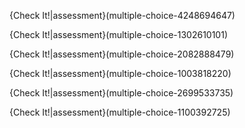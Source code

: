 {Check It!|assessment}(multiple-choice-4248694647)

{Check It!|assessment}(multiple-choice-1302610101)

{Check It!|assessment}(multiple-choice-2082888479)

{Check It!|assessment}(multiple-choice-1003818220)

{Check It!|assessment}(multiple-choice-2699533735)

{Check It!|assessment}(multiple-choice-1100392725)
